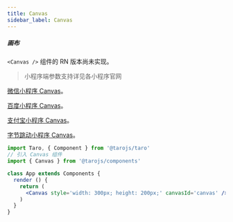```yaml
---
title: Canvas
sidebar_label: Canvas
---
```


##### 画布


`<Canvas />` 组件的 RN 版本尚未实现。

>小程序端参数支持详见各小程序官网

[微信小程序 Canvas](https://developers.weixin.qq.com/miniprogram/dev/component/canvas.html)。

[百度小程序 Canvas](https://smartprogram.baidu.com/docs/develop/component/canvas/#canvas)。

[支付宝小程序 Canvas](https://docs.alipay.com/mini/component/canvas)。

[字节跳动小程序 Canvas](https://developer.toutiao.com/docs/comp/canvas.html)。

```jsx
import Taro, { Component } from '@tarojs/taro'
// 引入 Canvas 组件
import { Canvas } from '@tarojs/components'

class App extends Components {
  render () {
    return (
      <Canvas style='width: 300px; height: 200px;' canvasId='canvas' />
    )
  }
}
```
